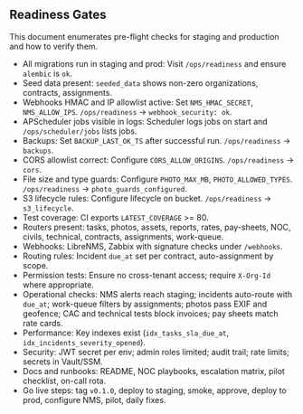 ## Readiness Gates

This document enumerates pre-flight checks for staging and production and how to verify them.

- All migrations run in staging and prod: Visit `/ops/readiness` and ensure `alembic` is `ok`.
- Seed data present: `seeded_data` shows non-zero organizations, contracts, assignments.
- Webhooks HMAC and IP allowlist active: Set `NMS_HMAC_SECRET`, `NMS_ALLOW_IPS`. `/ops/readiness` -> `webhook_security: ok`.
- APScheduler jobs visible in logs: Scheduler logs jobs on start and `/ops/scheduler/jobs` lists jobs.
- Backups: Set `BACKUP_LAST_OK_TS` after successful run. `/ops/readiness` -> `backups`.
- CORS allowlist correct: Configure `CORS_ALLOW_ORIGINS`. `/ops/readiness` -> `cors`.
- File size and type guards: Configure `PHOTO_MAX_MB`, `PHOTO_ALLOWED_TYPES`. `/ops/readiness` -> `photo_guards_configured`.
- S3 lifecycle rules: Configure lifecycle on bucket. `/ops/readiness` -> `s3_lifecycle`.
- Test coverage: CI exports `LATEST_COVERAGE` >= 80.
- Routers present: tasks, photos, assets, reports, rates, pay-sheets, NOC, civils, technical, contracts, assignments, work-queue.
- Webhooks: LibreNMS, Zabbix with signature checks under `/webhooks`.
- Routing rules: Incident `due_at` set per contract, auto-assignment by scope.
- Permission tests: Ensure no cross-tenant access; require `X-Org-Id` where appropriate.
- Operational checks: NMS alerts reach staging; incidents auto-route with `due_at`; work-queue filters by assignments; photos pass EXIF and geofence; CAC and technical tests block invoices; pay sheets match rate cards.
- Performance: Key indexes exist (`idx_tasks_sla_due_at`, `idx_incidents_severity_opened`).
- Security: JWT secret per env; admin roles limited; audit trail; rate limits; secrets in Vault/SSM.
- Docs and runbooks: README, NOC playbooks, escalation matrix, pilot checklist, on-call rota.
- Go live steps: tag `v0.1.0`, deploy to staging, smoke, approve, deploy to prod, configure NMS, pilot, daily fixes.

